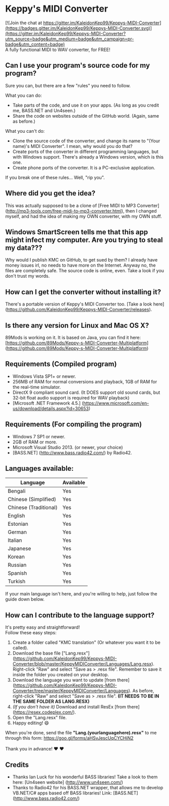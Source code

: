 # Keppy's MIDI Converter
[![Join the chat at https://gitter.im/KaleidonKep99/Keppys-MIDI-Converter](https://badges.gitter.im/KaleidonKep99/Keppys-MIDI-Converter.svg)](https://gitter.im/KaleidonKep99/Keppys-MIDI-Converter?utm_source=badge&utm_medium=badge&utm_campaign=pr-badge&utm_content=badge)
<br>
A fully functional MIDI to WAV converter, for FREE!

## Can I use your program's source code for my program?
Sure you can, but there are a few "rules" you need to follow.

What you can do:
- Take parts of the code, and use it on your apps. (As long as you credit me, BASS.NET and Un4seen.)
- Share the code on websites outside of the GitHub world. (Again, same as before.)

What you can't do:
- Clone the source code of the converter, and change its name to "(Your name)'s MIDI Converter". I mean, why would you do that?
- Create ports of the converter in different programming languages, but with Windows support. There's already a Windows version, which is this one.
- Create phone ports of the converter. It is a PC-exclusive application.

If you break one of these rules... Well, "rip you".

## Where did you get the idea?
This was actually supposed to be a clone of [Free MIDI to MP3 Converter] (http://mp3-tools.com/free-midi-to-mp3-converter.html), then I changed myself, and had the idea of making my OWN converter, with my OWN stuff.

## Windows SmartScreen tells me that this app might infect my computer. Are you trying to steal my data???
Why would I publish KMC on GitHub, to get sued by them? I already have money issues irl, no needs to have more on the Internet.
Anyway no, the files are completely safe. The source code is online, even. Take a look if you don't trust my words.

## How can I get the converter without installing it?
There's a portable version of Keppy's MIDI Converter too. [Take a look here] (https://github.com/KaleidonKep99/Keppys-MIDI-Converter/releases).

## Is there any version for Linux and Mac OS X?
89Mods is working on it. It is based on Java, you can find it here: [https://github.com/89Mods/Keppy-s-MIDI-Converter-Multiplatform] (https://github.com/89Mods/Keppy-s-MIDI-Converter-Multiplatform)

## Requirements (Compiled program)
- Windows Vista SP1+ or newer.
- 256MB of RAM for normal conversions and playback, 1GB of RAM for the real-time simulator.
- DirectX 9 compliant sound card. (It DOES support old sound cards, but 32-bit float audio support is required for WAV playback)
- [Microsoft .NET Framework 4.5.] (https://www.microsoft.com/en-us/download/details.aspx?id=30653)

## Requirements (For compiling the program)
- Windows 7 SP1 or newer.
- 2GB of RAM or more.
- Microsoft Visual Studio 2013. (or newer, your choice)
- [BASS.NET] (http://www.bass.radio42.com/) by Radio42.

## Languages available:
Language | Available
------------ | -------------
Bengali | Yes
Chinese (Simplified) | Yes
Chinese (Traditional) | Yes
English | Yes
Estonian | Yes
German | Yes
Italian | Yes
Japanese | Yes
Korean | Yes
Russian | Yes
Spanish | Yes
Turkish | Yes

If your main language isn't here, and you're willing to help, just follow the guide down below.

## How can I contribute to the language support?
It's pretty easy and straightforward!<br>
Follow these easy steps:

1. Create a folder called "KMC translation" (Or whatever you want it to be called).
2. Download the base file ["Lang.resx"] (https://github.com/KaleidonKep99/Keppys-MIDI-Converter/blob/master/KeppyMIDIConverter/Languages/Lang.resx). Right-click "Raw" and select "Save as > .resx file". Remember to save it inside the folder you created on your desktop.
3. Download the language you want to update [from there] (https://github.com/KaleidonKep99/Keppys-MIDI-Converter/tree/master/KeppyMIDIConverter/Languages). As before, right-click "Raw" and select "Save as > .resx file". **(IT NEEDS TO BE IN THE SAME FOLDER AS LANG.RESX)**
4. *(If you don't have it)* Download and install ResEx [from there] (https://resex.codeplex.com/).
5. Open the "Lang.resx" file.
6. Happy editing! :smile:

When you're done, send the file **"Lang.(yourlanguagehere).resx"** to me through this form: https://goo.gl/forms/aHSvJescUqCYCHiN2<br><br>
Thank you in advance! :heart: :heart:

## Credits
- Thanks Ian Luck for his wonderful BASS libraries! Take a look to them here: [Un4seen website] (http://www.un4seen.com/)
- Thanks to Radio42 for his BASS.NET wrapper, that allows me to develop VB.NET/C# apps based off BASS libraries! Link: [BASS.NET] (http://www.bass.radio42.com/)
